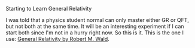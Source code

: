 Starting to Learn General Relativity

I was told that a physics student normal can only master either GR or QFT, but not both at the same time. It will be an interesting experiment if I can start both since I'm not in a hurry right now. So this is it. This is the one I use: [General Relativity by Robert M. Wald](http://www.amazon.com/General-Relativity-Robert-M-Wald/dp/0226870332).
